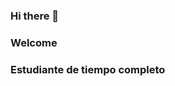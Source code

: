 ### Hi there 👋
### Welcome 
### Estudiante de tiempo completo 
<!--
**ZekiBestia/ZekiBestia** is a ✨ _special_ ✨ repository because its `README.md` (this file) appears on your GitHub profile.

### Welcome 
### Estudiante de tiempo completo 
